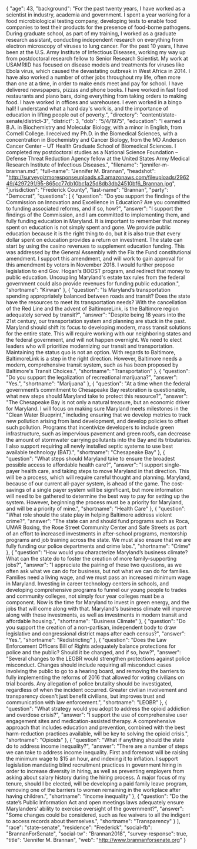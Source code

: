 {
  "age": 43,
  "background": "For the past twenty years, I have worked as a scientist in industry, academia and government. I spent a year working for a food microbiological testing company, developing tests to enable food companies to test their products for the presence of food-borne pathogens. During graduate school, as part of my training, I worked as a graduate research assistant, conducting independent research on everything from electron microscopy of viruses to lung cancer. For the past 10 years, I have been at the U.S. Army Institute of Infectious Diseases, working my way up from postdoctoral research fellow to Senior Research Scientist. My work at USAMRIID has focused on disease models and treatments for viruses like Ebola virus, which caused the devastating outbreak in West Africa in 2014. I have also worked a number of other jobs throughout my life, often more than one at a time, in order to make ends meet and pay for school. I have delivered newspapers, pizzas and phone books. I have worked in fast food restaurants and piano bars, doing everything from taking orders to making food. I have worked in offices and warehouses. I even worked in a bingo hall! I understand what a hard day's work is, and the importance of education in lifting people out of poverty.",
  "directory": "content/state-senate/district-3",
  "district": 3,
  "dob": "5/4/1975",
  "education": "I earned a B.A. in Biochemistry and Molecular Biology, with a minor in English, from Cornell College. I received my Ph.D. in the Biomedical Sciences, with a concentration in Biochemistry and Cancer Biology, from the MD Anderson Cancer Center – UT Health Graduate School of Biomedical Sciences. I completed my postdoctoral studies as a National Science Foundation – Defense Threat Reduction Agency fellow at the United States Army Medical Research Institute of Infectious Diseases.",
  "filename": "jennifer-m-brannan.md",
  "full-name": "Jennifer M. Brannan",
  "headshot": "http://surveygizmoresponseuploads.s3.amazonaws.com/fileuploads/296249/4297291/95-865cc77db10bc1a25d8db3db24510bf6_Brannan.jpg",
  "jurisdiction": "Frederick County",
  "last-name": "Brannan",
  "party": "Democrat",
  "questions": [
    {
      "question": "Do you support the findings of the Commission on Innovation and Excellence in Education? Are you committed to funding associated reforms, and if so, how?",
      "answer": "I support the findings of the Commission, and I am committed to implementing them, and fully funding education in Maryland. It is important to remember that money spent on education is not simply spent and gone. We provide public education because it is the right thing to do, but it is also true that every dollar spent on education provides a return on investment. The state can start by using the casino revenues to supplement education funding. This was addressed by the General Assembly with the Fix the Fund constitutional amendment. I support this amendment, and will work to gain approval for this amendment by voters in November 2018. I would further propose legislation to end Gov. Hogan's BOOST program, and redirect that money to public education. Uncoupling Maryland's estate tax rules from the federal government could also provide revenues for funding public education.",
      "shortname": "Kirwan"
    },
    {
      "question": "Is Maryland’s transportation spending appropriately balanced between roads and transit? Does the state have the resources to meet its transportation needs? With the cancellation of the Red Line and the advent of BaltimoreLink, is the Baltimore region adequately served by transit?",
      "answer": "Despite being 18 years into the 21st century, our transportation system and planning are stuck in the past. Maryland should shift its focus to developing modern, mass transit solutions for the entire state. This will require working with our neighboring states and the federal government, and will not happen overnight. We need to elect leaders who will prioritize modernizing our transit and transportation. Maintaining the status quo is not an option. With regards to Baltimore, BaltimoreLink is a step in the right direction.  However, Baltimore needs a modern, comprehensive transit system, such as has been proposed by Baltimore's Transit Choices.",
      "shortname": "Transportation"
    },
    {
      "question": "Do you support the legalization of recreational marijuana?",
      "answer": "Yes.",
      "shortname": "Marijuana"
    },
    {
      "question": "At a time when the federal government’s commitment to Chesapeake Bay restoration is questionable, what new steps should Maryland take to protect this resource?",
      "answer": "The Chesapeake Bay is not only a natural treasure, but an economic driver for Maryland. I will focus on making sure Maryland meets milestones in the \"Clean Water Blueprint,\" including ensuring that we develop metrics to track new pollution arising from land development, and develop policies to offset such pollution. Programs that incentivize developers to include green infrastructure, such as impervious pavement and green roofs, can decrease the amount of stormwater carrying pollutants into the Bay and its tributaries. I also support requiring all newly installed septic systems to use best available technology (BAT).",
      "shortname": "Chesapeake Bay"
    },
    {
      "question": "What steps should Maryland take to ensure the broadest possible access to affordable health care?",
      "answer": "I support single-payer health care, and taking steps to move Maryland in that direction. This will be a process, which will require careful thought and planning. Maryland, because of our current all-payer system, is ahead of the game. The cost-savings of a single payer system will be significant, but more information will need to be gathered to determine the best way to pay for setting up the system. However, beginning the process must be a priority for Maryland, and will be a priority of mine.",
      "shortname": "Health Care"
    },
    {
      "question": "What role should the state play in helping Baltimore address violent crime?",
      "answer": "The state can and should fund programs such as Roca, UMAR Boxing, the Rose Street Community Center and Safe Streets as part of an effort to increased investments in after-school programs, mentorship programs and job training across the state. We must also ensure that we are fully funding our police departments and crime labs.",
      "shortname": "Crime"
    },
    {
      "question": "How would you characterize Maryland’s business climate? What can the state do to foster the creation of more family-supporting jobs?",
      "answer": "I appreciate the pairing of these two questions, as we often ask what we can do for business, but not what we can do for families. Families need a living wage, and we must pass an increased minimum wage in Maryland. Investing in career technology centers in schools, and developing comprehensive programs to funnel our young people to trades and community colleges, not simply four year colleges must be a component. Now is the time for Maryland to invest in green energy, and the jobs that will come along with that. Maryland's business climate will improve along with these investments, as well as investments in modern transit and affordable housing.",
      "shortname": "Business Climate"
    },
    {
      "question": "Do you support the creation of a non-partisan, independent body to draw legislative and congressional district maps after each census?",
      "answer": "Yes.",
      "shortname": "Redistricting"
    },
    {
      "question": "Does the Law Enforcement Officers Bill of Rights adequately balance protections for police and the public? Should it be changed, and if so, how?",
      "answer": "Several changes to the LEOBR would strengthen protections against police misconduct. Changes should include requiring all misconduct cases involving the public to go to a hearing board, and removing the barriers to fully implementing the reforms of 2016 that allowed for voting civilians on trial boards. Any allegation of police brutality should be investigated, regardless of when the incident occurred. Greater civilian involvement and transparency doesn't just benefit civilians, but improves trust and communication with law enforcement.",
      "shortname": "LEOBR"
    },
    {
      "question": "What strategy would you adopt to address the opioid addiction and overdose crisis?",
      "answer": "I support the use of comprehensive user engagement sites and medication-assisted therapy. A comprehensive approach that includes education and prevention, combined with the best harm-reduction practices available, will be key to solving the opioid crisis.",
      "shortname": "Opioids"
    },
    {
      "question": "What if anything should the state do to address income inequality?",
      "answer": "There are a number of steps we can take to address income inequality. First and foremost will be raising the minimum wage to $15 an hour, and indexing it to inflation. I support legislation mandating blind recruitment practices in government hiring in order to increase diversity in hiring, as well as preventing employers from asking about salary history during the hiring process. A major focus of my tenure, should I be elected, will be developing a paid family leave program, removing one of the barriers to women remaining in the workplace after having children.",
      "shortname": "Income inequality"
    },
    {
      "question": "Do the state’s Public Information Act and open meetings laws adequately ensure Marylanders’ ability to exercise oversight of the government?",
      "answer": "Some changes could be considered, such as fee waivers to all the indigent to access records about themselves.",
      "shortname": "Transparency"
    }
  ],
  "race": "state-senate",
  "residence": "Frederick",
  "social-fb": "BrannanForSenate",
  "social-tw": "Brannan2018",
  "survey-response": true,
  "title": "Jennifer M. Brannan",
  "web": "http://www.brannanforsenate.org"
}
